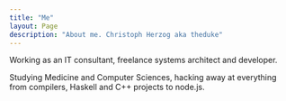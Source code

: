 ```yaml
---
title: "Me"
layout: Page
description: "About me. Christoph Herzog aka theduke"
---
```


Working as an IT consultant, freelance systems architect and developer.

Studying Medicine and Computer Sciences, hacking away at everything from 
compilers, Haskell and C++ projects to node.js.

